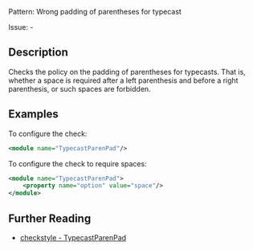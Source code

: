 Pattern: Wrong padding of parentheses for typecast

Issue: -

## Description

Checks the policy on the padding of parentheses for typecasts. That is, whether a space is required after a left parenthesis and before a right parenthesis, or such spaces are forbidden. 

## Examples

To configure the check: 


```xml
<module name="TypecastParenPad"/>
```
        

To configure the check to require spaces: 


```xml
<module name="TypecastParenPad">
    <property name="option" value="space"/>
</module>
```

## Further Reading

* [checkstyle - TypecastParenPad](https://checkstyle.sourceforge.io/checks/whitespace/typecastparenpad.html#TypecastParenPad)
